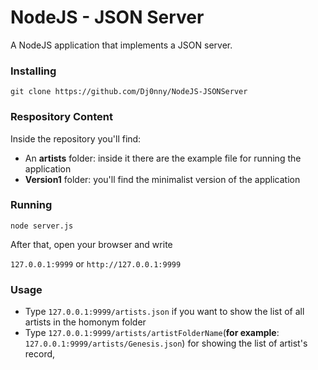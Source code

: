 # NodeJS - JSON Server

A NodeJS application that implements a JSON server.  

### Installing

`git clone https://github.com/Dj0nny/NodeJS-JSONServer`

### Respository Content

Inside the repository you'll find:
* An __artists__ folder: inside it there are the example file for running the application
* __Version1__ folder: you'll find the minimalist version of the application


### Running

`node server.js`

After that, open your browser and write

`127.0.0.1:9999` or `http://127.0.0.1:9999`

### Usage 

* Type `127.0.0.1:9999/artists.json` if you want to show the list of all artists in the homonym folder
* Type `127.0.0.1:9999/artists/artistFolderName`(__for example__: `127.0.0.1:9999/artists/Genesis.json`) for showing the list of artist's record,
